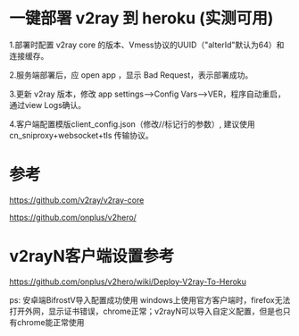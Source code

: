 # 一键部署 v2ray 到 heroku (实测可用)

1.部署时配置 v2ray core 的版本、Vmess协议的UUID（"alterId"默认为64）和连接缓存。

2.服务端部署后，应 open app ，显示 Bad Request，表示部署成功。

3.更新 v2ray 版本，修改 app settings-->Config Vars-->VER，程序自动重启，通过view Logs确认。

4.客户端配置模版client_config.json（修改//标记行的参数）, 建议使用 cn_sniproxy+websocket+tls 传输协议。


# 参考 
https://github.com/v2ray/v2ray-core

https://github.com/onplus/v2hero/

# v2rayN客户端设置参考
https://github.com/onplus/v2hero/wiki/Deploy-V2ray-To-Heroku


ps:
安卓端BifrostV导入配置成功使用
windows上使用官方客户端时，firefox无法打开外网，显示证书错误，chrome正常；v2rayN可以导入自定义配置，但是也只有chrome能正常使用
